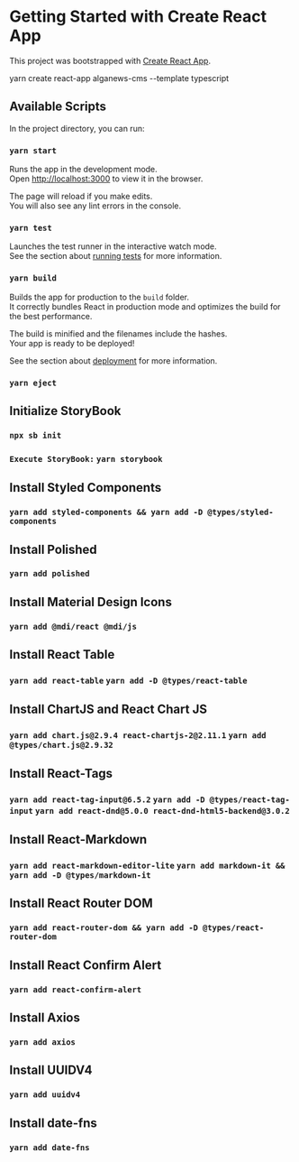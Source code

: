 # Getting Started with Create React App

This project was bootstrapped with [Create React App](https://github.com/facebook/create-react-app).

yarn create react-app alganews-cms --template typescript

## Available Scripts

In the project directory, you can run:

### `yarn start`

Runs the app in the development mode.\
Open [http://localhost:3000](http://localhost:3000) to view it in the browser.

The page will reload if you make edits.\
You will also see any lint errors in the console.

### `yarn test`

Launches the test runner in the interactive watch mode.\
See the section about [running tests](https://facebook.github.io/create-react-app/docs/running-tests) for more information.

### `yarn build`

Builds the app for production to the `build` folder.\
It correctly bundles React in production mode and optimizes the build for the best performance.

The build is minified and the filenames include the hashes.\
Your app is ready to be deployed!

See the section about [deployment](https://facebook.github.io/create-react-app/docs/deployment) for more information.

### `yarn eject`

## Initialize StoryBook

### `npx sb init` 
### `Execute StoryBook:` `yarn storybook` 

## Install Styled Components

### `yarn add styled-components && yarn add -D @types/styled-components` 

## Install Polished

### `yarn add polished` 

## Install Material Design Icons

### `yarn add @mdi/react @mdi/js` 

## Install React Table

### `yarn add react-table` `yarn add -D @types/react-table`

## Install ChartJS and React Chart JS

### `yarn add chart.js@2.9.4 react-chartjs-2@2.11.1` `yarn add @types/chart.js@2.9.32`

## Install React-Tags

### `yarn add react-tag-input@6.5.2` `yarn add -D @types/react-tag-input` `yarn add react-dnd@5.0.0 react-dnd-html5-backend@3.0.2`


## Install React-Markdown

### `yarn add react-markdown-editor-lite` `yarn add markdown-it && yarn add -D @types/markdown-it`

## Install React Router DOM

### `yarn add react-router-dom && yarn add -D @types/react-router-dom`

## Install React Confirm Alert

### `yarn add react-confirm-alert`

## Install Axios

### `yarn add axios`

## Install UUIDV4

### `yarn add uuidv4`

## Install date-fns

### `yarn add date-fns`
